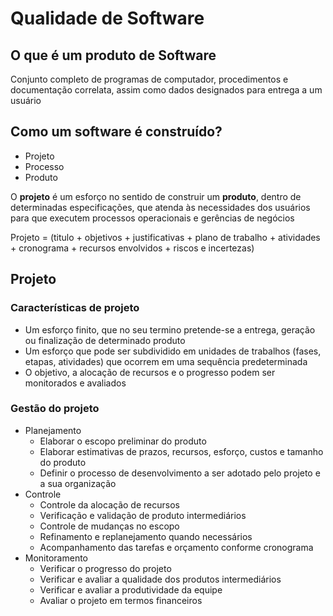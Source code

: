 # Qualidade de Software

## O que é um produto de Software

Conjunto completo de programas de computador, procedimentos e documentação correlata, assim como dados designados para entrega a um usuário

## Como um software é construído?

- Projeto
- Processo
- Produto

O **projeto** é um esforço no sentido de construir um **produto**, dentro de determinadas especificações, que atenda às necessidades dos usuários para que executem processos operacionais e gerências de negócios

Projeto = (titulo + objetivos + justificativas + plano de trabalho + atividades + cronograma + recursos envolvidos + riscos e incertezas)

## Projeto

### Características de projeto

- Um esforço finito, que no seu termino pretende-se a entrega, geração ou finalização de determinado produto
- Um esforço que pode ser subdividido em unidades de trabalhos (fases, etapas, atividades) que ocorrem em uma sequência predeterminada
- O objetivo, a alocação de recursos e o progresso podem ser monitorados e avaliados

### Gestão do projeto

- Planejamento
  - Elaborar o escopo preliminar do produto
  - Elaborar estimativas de prazos, recursos, esforço, custos e tamanho do produto
  - Definir o processo de desenvolvimento a ser adotado pelo projeto e a sua organização
- Controle
  - Controle da alocação de recursos
  - Verificação e validação de produto intermediários
  - Controle de mudanças no escopo
  - Refinamento e replanejamento quando necessários
  - Acompanhamento das tarefas e orçamento conforme cronograma
- Monitoramento
  - Verificar o progresso do projeto
  - Verificar e avaliar a qualidade dos produtos intermediários
  - Verificar e avaliar a produtividade da equipe
  - Avaliar o projeto em termos financeiros